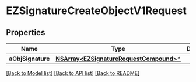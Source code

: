 # EZSignatureCreateObjectV1Request

## Properties
Name | Type | Description | Notes
------------ | ------------- | ------------- | -------------
**aObjSignature** | [**NSArray&lt;EZSignatureRequestCompound&gt;***](EZSignatureRequestCompound.md) |  | 

[[Back to Model list]](../README.md#documentation-for-models) [[Back to API list]](../README.md#documentation-for-api-endpoints) [[Back to README]](../README.md)


